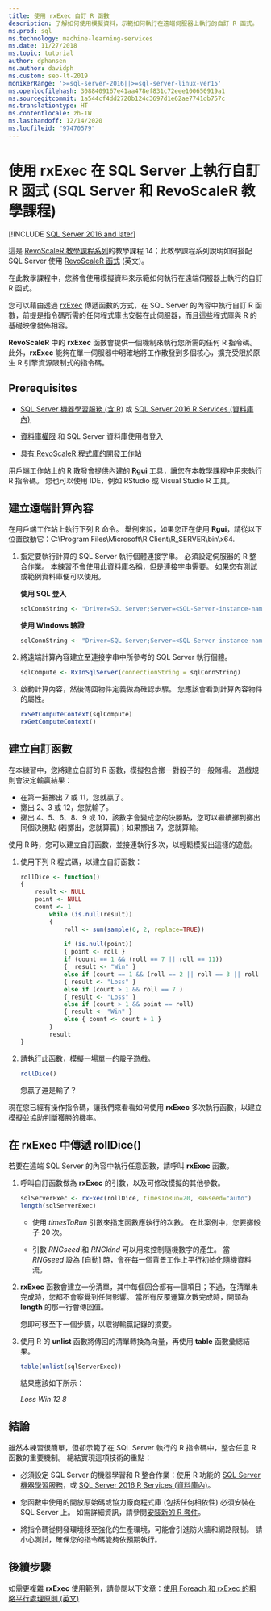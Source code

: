 ```yaml
---
title: 使用 rxExec 自訂 R 函數
description: 了解如何使用模擬資料，示範如何執行在遠端伺服器上執行的自訂 R 函式。
ms.prod: sql
ms.technology: machine-learning-services
ms.date: 11/27/2018
ms.topic: tutorial
author: dphansen
ms.author: davidph
ms.custom: seo-lt-2019
monikerRange: '>=sql-server-2016||>=sql-server-linux-ver15'
ms.openlocfilehash: 3088409167e41aa478ef831c72eee100650919a1
ms.sourcegitcommit: 1a544cf4dd2720b124c3697d1e62ae7741db757c
ms.translationtype: HT
ms.contentlocale: zh-TW
ms.lasthandoff: 12/14/2020
ms.locfileid: "97470579"
---
```

# <a name="run-custom-r-functions-on-sql-server-using-rxexec-sql-server-and-revoscaler-tutorial"></a>使用 rxExec 在 SQL Server 上執行自訂 R 函式 (SQL Server 和 RevoScaleR 教學課程)
[!INCLUDE [SQL Server 2016 and later](../../includes/applies-to-version/sqlserver2016.md)]

這是 [RevoScaleR 教學課程系列](deepdive-data-science-deep-dive-using-the-revoscaler-packages.md)的教學課程 14；此教學課程系列說明如何搭配 SQL Server 使用 [RevoScaleR 函式](/machine-learning-server/r-reference/revoscaler/revoscaler) \(英文\)。

在此教學課程中，您將會使用模擬資料來示範如何執行在遠端伺服器上執行的自訂 R 函式。

您可以藉由透過 [rxExec](/machine-learning-server/r-reference/revoscaler/rxexec) 傳遞函數的方式，在 SQL Server 的內容中執行自訂 R 函數，前提是指令碼所需的任何程式庫也安裝在此伺服器，而且這些程式庫與 R 的基礎映像發佈相容。 

**RevoScaleR** 中的 **rxExec** 函數會提供一個機制來執行您所需的任何 R 指令碼。 此外，**rxExec** 能夠在單一伺服器中明確地將工作散發到多個核心，擴充受限於原生 R 引擎資源限制式的指令碼。

## <a name="prerequisites"></a>Prerequisites

+ [SQL Server 機器學習服務 (含 R)](../install/sql-machine-learning-services-windows-install.md) 或 [SQL Server 2016 R Services (資料庫內)](../install/sql-r-services-windows-install.md)
  
+ [資料庫權限](../security/user-permission.md) 和 SQL Server 資料庫使用者登入

+ [具有 RevoScaleR 程式庫的開發工作站](../r/set-up-a-data-science-client.md)

用戶端工作站上的 R 散發會提供內建的 **Rgui** 工具，讓您在本教學課程中用來執行 R 指令碼。 您也可以使用 IDE，例如 RStudio 或 Visual Studio R 工具。

## <a name="create-the-remote-compute-context"></a>建立遠端計算內容

在用戶端工作站上執行下列 R 命令。 舉例來說，如果您正在使用 **Rgui**，請從以下位置啟動它：C:\Program Files\Microsoft\R Client\R_SERVER\bin\x64\.

1. 指定要執行計算的 SQL Server 執行個體連接字串。 必須設定伺服器的 R 整合作業。 本練習不會使用此資料庫名稱，但是連接字串需要。 如果您有測試或範例資料庫便可以使用。

    **使用 SQL 登入**

    ```R
    sqlConnString <- "Driver=SQL Server;Server=<SQL-Server-instance-name>; Database=<database-name>;Uid=<SQL-user-name>;Pwd=<password>"
    ```

    **使用 Windows 驗證**

    ```R
    sqlConnString <- "Driver=SQL Server;Server=<SQL-Server-instance-name>;Database=<database-name>;Trusted_Connection=True"
    ```

2. 將遠端計算內容建立至連接字串中所參考的 SQL Server 執行個體。

    ```R
    sqlCompute <- RxInSqlServer(connectionString = sqlConnString)
    ```

3. 啟動計算內容，然後傳回物件定義做為確認步驟。 您應該會看到計算內容物件的屬性。

    ```R
    rxSetComputeContext(sqlCompute)
    rxGetComputeContext()
    ```

## <a name="create-the-custom-function"></a>建立自訂函數

在本練習中，您將建立自訂的 R 函數，模擬包含擲一對骰子的一般賭場。 遊戲規則會決定輸贏結果：

+ 在第一把擲出 7 或 11，您就贏了。
+ 擲出 2、3 或 12，您就輸了。
+ 擲出 4、5、6、8、9 或 10，該數字會變成您的決勝點，您可以繼續擲到擲出同個決勝點 (若擲出，您就算贏)；如果擲出 7，您就算輸。

使用 R 時，您可以建立自訂函數，並接連執行多次，以輕鬆模擬出這樣的遊戲。

1.  使用下列 R 程式碼，以建立自訂函數：
  
    ```R
    rollDice <- function()
    {
        result <- NULL
        point <- NULL
        count <- 1
            while (is.null(result))
            {
                roll <- sum(sample(6, 2, replace=TRUE))
  
                if (is.null(point))
                { point <- roll }
                if (count == 1 && (roll == 7 || roll == 11))
                {  result <- "Win" }
                else if (count == 1 && (roll == 2 || roll == 3 || roll == 12))
                { result <- "Loss" }
                else if (count > 1 && roll == 7 )
                { result <- "Loss" }
                else if (count > 1 && point == roll)
                { result <- "Win" }
                else { count <- count + 1 }
            }
            result
    }
    ```
  
2.  請執行此函數，模擬一場單一的骰子遊戲。
  
    ```R
    rollDice()
    ```
  
    您贏了還是輸了？
  
現在您已經有操作指令碼，讓我們來看看如何使用 **rxExec** 多次執行函數，以建立模擬並協助判斷獲勝的機率。

## <a name="pass-rolldice-in-rxexec"></a>在 rxExec 中傳遞 rollDice()

若要在遠端 SQL Server 的內容中執行任意函數，請呼叫 **rxExec** 函數。

1. 呼叫自訂函數做為 **rxExec** 的引數，以及可修改模擬的其他參數。
  
    ```R
    sqlServerExec <- rxExec(rollDice, timesToRun=20, RNGseed="auto")
    length(sqlServerExec)
    ```
  
    + 使用 *timesToRun* 引數來指定函數應執行的次數。  在此案例中，您要擲骰子 20 次。
  
    + 引數 *RNGseed* 和 *RNGkind* 可以用來控制隨機數字的產生。 當 *RNGseed* 設為 [自動]  時，會在每一個背景工作上平行初始化隨機資料流。
  
2. **rxExec** 函數會建立一份清單，其中每個回合都有一個項目；不過，在清單未完成時，您都不會察覺到任何影響。 當所有反覆運算次數完成時，開頭為 **length** 的那一行會傳回值。
  
    您即可移至下一個步驟，以取得輸贏記錄的摘要。
  
3. 使用 R 的 **unlist** 函數將傳回的清單轉換為向量，再使用 **table** 函數彙總結果。
  
    ```R
    table(unlist(sqlServerExec))
    ```
  
    結果應該如下所示：
  
     *Loss  Win* *12  8*

## <a name="conclusion"></a>結論

雖然本練習很簡單，但卻示範了在 SQL Server 執行的 R 指令碼中，整合任意 R 函數的重要機制。 總結實現這項技術的重點：

+ 必須設定 SQL Server 的機器學習和 R 整合作業：使用 R 功能的 [SQL Server 機器學習服務](../install/sql-machine-learning-services-windows-install.md)，或 [SQL Server 2016 R Services (資料庫內)](../install/sql-r-services-windows-install.md)。

+ 您函數中使用的開放原始碼或協力廠商程式庫 (包括任何相依性) 必須安裝在 SQL Server 上。 如需詳細資訊，請參閱[安裝新的 R 套件](../package-management/install-additional-r-packages-on-sql-server.md)。

+ 將指令碼從開發環境移至強化的生產環境，可能會引進防火牆和網路限制。 請小心測試，確保您的指令碼能夠依預期執行。

## <a name="next-steps"></a>後續步驟

如需更複雜 **rxExec** 使用範例，請參閱以下文章：[使用 Foreach 和 rxExec 的粗略平行處理原則 (英文)](https://blog.revolutionanalytics.com/2015/04/coarse-grain-parallelism-with-foreach-and-rxexec.html)